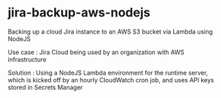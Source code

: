 # jira-backup-aws-nodejs
Backing up a cloud Jira instance to an AWS S3 bucket via Lambda using NodeJS

Use case : Jira Cloud being used by an organization with AWS infrastructure

Solution : Using a NodeJS Lambda environment for the runtime server, which is kicked off by an hourly CloudWatch cron job, and uses API keys stored in Secrets Manager
